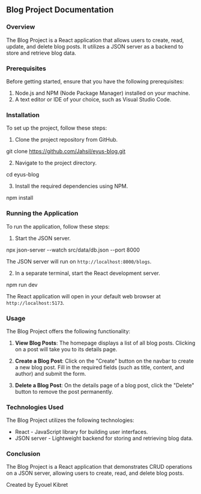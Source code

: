 ## Blog Project Documentation

### Overview

The Blog Project is a React application that allows users to create, read, update, and delete blog posts. It utilizes a JSON server as a backend to store and retrieve blog data.

### Prerequisites

Before getting started, ensure that you have the following prerequisites:

1. Node.js and NPM (Node Package Manager) installed on your machine.
2. A text editor or IDE of your choice, such as Visual Studio Code.

### Installation

To set up the project, follow these steps:

1. Clone the project repository from GitHub.

git clone https://github.com/Jahsil/eyus-blog.git

2. Navigate to the project directory.

cd eyus-blog

3. Install the required dependencies using NPM.

npm install

### Running the Application

To run the application, follow these steps:

1. Start the JSON server.

npx json-server --watch src/data/db.json --port 8000

The JSON server will run on `http://localhost:8000/blogs`.

2. In a separate terminal, start the React development server.

npm run dev

The React application will open in your default web browser at `http://localhost:5173`.

### Usage

The Blog Project offers the following functionality:

1. **View Blog Posts**: The homepage displays a list of all blog posts. Clicking on a post will take you to its details page.

2. **Create a Blog Post**: Click on the "Create" button on the navbar to create a new blog post. Fill in the required fields (such as title, content, and author) and submit the form.

3. **Delete a Blog Post**: On the details page of a blog post, click the "Delete" button to remove the post permanently.

### Technologies Used

The Blog Project utilizes the following technologies:

- React - JavaScript library for building user interfaces.
- JSON server - Lightweight backend for storing and retrieving blog data.

### Conclusion

The Blog Project is a React application that demonstrates CRUD operations on a JSON server, allowing users to create, read, and delete blog posts.

Created by Eyouel Kibret
